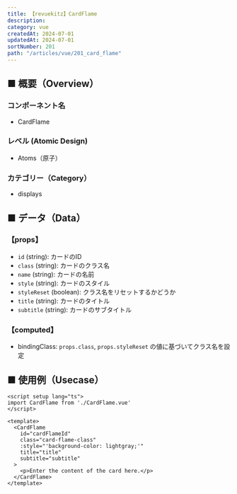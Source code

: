 ```yaml
---
title: 【revuekitz】CardFlame
description:
category: vue
createdAt: 2024-07-01
updatedAt: 2024-07-01
sortNumber: 201
path: "/articles/vue/201_card_flame"
---
```


<nuxt-content-wrapper>

## ■ 概要（Overview）
### コンポーネント名
- CardFlame

### レベル (Atomic Design)
-  Atoms（原子）

### カテゴリー（Category）
- displays

## ■ データ（Data）

### 【props】
- `id` (string): カードのID
- `class` (string): カードのクラス名
- `name` (string): カードの名前
- `style` (string): カードのスタイル
- `styleReset` (boolean): クラス名をリセットするかどうか
- `title` (string): カードのタイトル
- `subtitle` (string): カードのサブタイトル

### 【computed】
- bindingClass: `props.class`, `props.styleReset` の値に基づいてクラス名を設定

## ■ 使用例（Usecase）
```vue
<script setup lang="ts">
import CardFlame from './CardFlame.vue'
</script>

<template>
  <CardFlame
    id="cardFlameId"
    class="card-flame-class"
    :style="'background-color: lightgray;'"
    title="title"
    subtitle="subtitle"
  >
    <p>Enter the content of the card here.</p>
  </CardFlame>
</template>

```

</nuxt-content-wrapper>